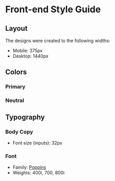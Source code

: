 # Front-end Style Guide

## Layout

The designs were created to the following widths:

- Mobile: 375px
- Desktop: 1440px

## Colors

### Primary




### Neutral


## Typography

### Body Copy

- Font size (inputs): 32px

### Font

- Family: [Poppins](https://fonts.google.com/specimen/Poppins)
- Weights: 400i, 700, 800i
